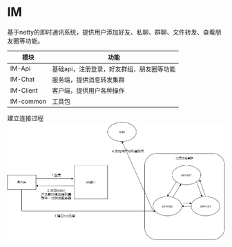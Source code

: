 # IM

基于netty的即时通讯系统，提供用户添加好友、私聊、群聊、文件转发、查看朋友圈等功能。


| 模块      | 功能                                      |
| --------- | ----------------------------------------- |
| IM-Api    | 基础api，注册登录，好友群组，朋友圈等功能 |
| IM-Chat   | 服务端，提供消息转发集群                  |
| IM-Client | 客户端，提供用户各种操作                  |
| IM-common | 工具包                                    |


建立连接过程
![image](https://github.com/julyAndSunday/IM/blob/master/readme_image/%E5%BB%BA%E7%AB%8B%E8%BF%9E%E6%8E%A5.png)


